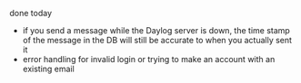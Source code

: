 done today
- if you send a message while the Daylog server is down, the time stamp of the message in the DB will still be accurate to when you actually sent it 
- error handling for invalid login or trying to make an account with an existing email